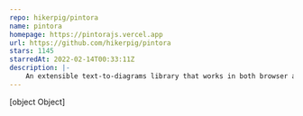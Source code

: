 ```yaml
---
repo: hikerpig/pintora
name: pintora
homepage: https://pintorajs.vercel.app
url: https://github.com/hikerpig/pintora
stars: 1145
starredAt: 2022-02-14T00:33:11Z
description: |-
    An extensible text-to-diagrams library that works in both browser and node.js
---
```


[object Object]
